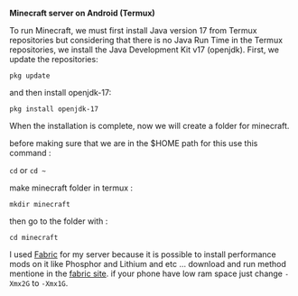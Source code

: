 **Minecraft server on Android (Termux)**

To run Minecraft, we must first install Java version 17 from Termux repositories but considering that there is no Java Run Time in the Termux repositories, we install the Java Development Kit v17 (openjdk).
First, we update the repositories:


`pkg update`


and then install openjdk-17:


 `pkg install openjdk-17`
 
 
When the installation is complete, now we will create a folder for minecraft.

before making sure that we are in the $HOME path for this use this command :


`cd`
or 
`cd ~`


make minecraft folder in termux :

`mkdir minecraft`

then go to the folder with :

`cd minecraft`

I used [Fabric](https://fabricmc.net/use/server/) for my server because it is possible to install performance mods on it like Phosphor and Lithium and etc ...
download and run method mentione in the [fabric site](https://fabricmc.net/use/server/).
if your phone have low ram space just change `-Xmx2G` to `-Xmx1G`.

